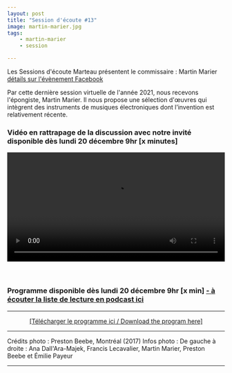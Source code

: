 ```yaml
---
layout: post
title: "Session d'écoute #13"
image: martin-marier.jpg
tags: 
    - martin-marier
    - session

---
```



Les Sessions d'écoute Marteau présentent le commissaire : Martin Marier <a href="https://fb.me/e/2T1EoGHU3" target="_blank"> détails sur l'évènement Facebook</a>
<br>

Par cette dernière session virtuelle de l'année 2021, nous recevons l'épongiste, Martin Marier. Il nous propose une sélection d'œuvres qui intègrent des instruments de musiques électroniques dont l’invention est relativement récente.



### Vidéo en rattrapage de la discussion avec notre invité disponible dès lundi 20 décembre 9hr [x minutes]

<!-- Video -->

<center>
<video width="100%" controls>
  <source src="https://vigliensoni.com/sessions-marteau/session-virtuelle/videos/session-13-martin-marier.mp4#t=181" type="video/mp4">
  Your browser does not support HTML video.
</video>
</center>


<br>
<br>


### Programme disponible dès lundi 20 décembre 9hr  [x min]  <a href="https://sessionsmarteau.com/musique/#podcasts">- à écouter la liste de lecture en podcast ici  </a>







<hr>

<DIV align="center">
<a href="https://sessionsmarteau.com/uploads/session-013/program/Sessions-Marteau-013-Programme.pdf" download>[Télécharger le programme ici / Download the program here] </a>
</DIV>

<hr>
Crédits photo : Preston Beebe, Montréal (2017) 
Infos photo : De gauche à droite : Ana Dall'Ara-Majek, Francis Lecavalier, Martin Marier, Preston Beebe et Émilie Payeur
<hr>



</a>



